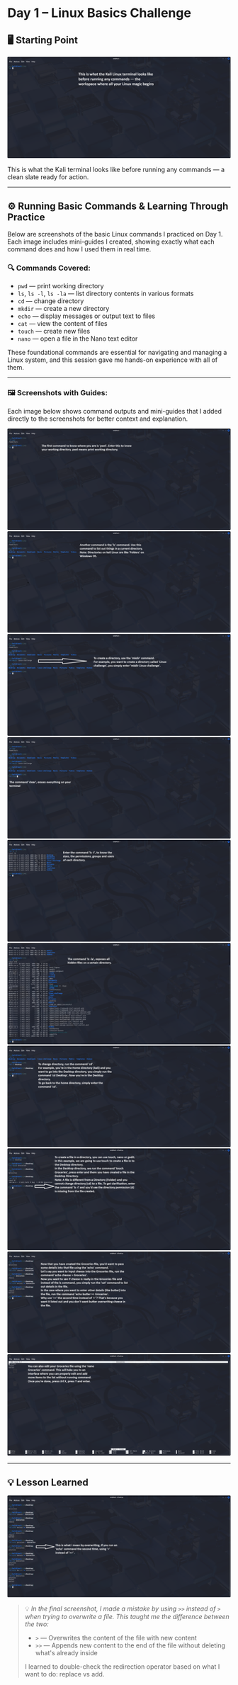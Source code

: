 # Day 1 – Linux Basics Challenge

## 🖥️ Starting Point
![Clean Terminal](./day1-1.png)

This is what the Kali terminal looks like before running any commands — a clean slate ready for action.

---
## ⚙️ Running Basic Commands & Learning Through Practice

Below are screenshots of the basic Linux commands I practiced on Day 1.  
Each image includes mini-guides I created, showing exactly what each command does and how I used them in real time.

### 🔍 Commands Covered:
- `pwd` — print working directory  
- `ls`, `ls -l`, `ls -la` — list directory contents in various formats  
- `cd` — change directory  
- `mkdir` — create a new directory  
- `echo` — display messages or output text to files  
- `cat` — view the content of files  
- `touch` — create new files  
- `nano` — open a file in the Nano text editor  

These foundational commands are essential for navigating and managing a Linux system, and this session gave me hands-on experience with all of them.

---

### 🖼️ Screenshots with Guides:

Each image below shows command outputs and mini-guides that I added directly to the screenshots for better context and explanation.

![Command Practice 1](./day1-2.png)  
![Command Practice 2](./day1-3.png)  
![Command Practice 3](./day1-4.png)  
![Command Practice 4](./day1-5.png)  
![Command Practice 5](./day1-6.png)  
![Command Practice 6](./day1-7.png)  
![Command Practice 7](./day1-8.png)  
![Command Practice 8](./day1-9.png)  
![Command Practice 9](./day1-10.png)  
![Command Prcatice 10](./day1-11.png)

---

## 💡 Lesson Learned
![Lesson Screenshot](./day1-lesson.png)
> 💡 *In the final screenshot, I made a mistake by using `>>` instead of `>` when trying to overwrite a file. This taught me the difference between the two:*
>
> - `>` — Overwrites the content of the file with new content  
> - `>>` — Appends new content to the end of the file without deleting what's already inside  
>
> I learned to double-check the redirection operator based on what I want to do: replace vs add.
